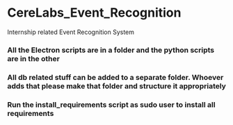 # CereLabs_Event_Recognition
Internship related Event Recognition System
<h3>All the Electron scripts are in a folder and the python scripts are in the other</h3>
<h3>All db related stuff can be added to a separate folder. Whoever adds that please make that folder and structure it appropriately</h3>
<h3>Run the install_requirements script as sudo user to install all requirements</h3>
